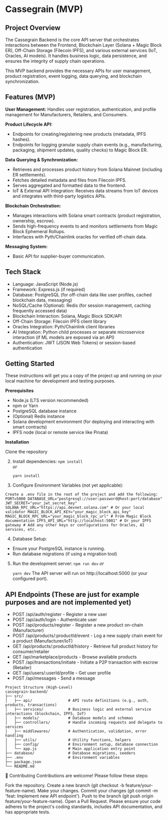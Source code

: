 # Cassegrain (MVP)

## Project Overview
The Cassegrain Backend is the core API server that orchestrates interactions between the Frontend, Blockchain Layer (Solana + Magic Block ER), Off-Chain Storage (Filecoin IPFS), and various external services (IoT, Oracles, AI models). It handles business logic, data persistence, and ensures the integrity of supply chain operations.

This MVP backend provides the necessary APIs for user management, product registration, event logging, data querying, and blockchain synchronization.

## Features (MVP)

**User Management:** Handles user registration, authentication, and profile management for Manufacturers, Retailers, and Consumers.

**Product Lifecycle API:**
- Endpoints for creating/registering new products (metadata, IPFS hashes).
- Endpoints for logging granular supply chain events (e.g., manufacturing, packaging, shipment updates, quality checks) to Magic Block ER.

**Data Querying & Synchronization:**
- Retrieves and processes product history from Solana Mainnet (including ER settlements).
- Fetches detailed metadata and files from Filecoin IPFS.
- Serves aggregated and formatted data to the frontend.
- IoT & External API Integration: Receives data streams from IoT devices and integrates with third-party logistics APIs.

**Blockchain Orchestration:**
- Manages interactions with Solana smart contracts (product registration, ownership, escrow).
- Sends high-frequency events to and monitors settlements from Magic Block Ephemeral Rollups.
- Interfaces with Pyth/Chainlink oracles for verified off-chain data.

**Messaging System:**
- Basic API for supplier-buyer communication.

## Tech Stack
- Language: JavaScript (Node.js)
- Framework: Express.js (if required)
- Database: PostgreSQL (for off-chain data like user profiles, cached blockchain data, messaging)
- NoSQL/Cache (Optional): Redis (for session management, caching frequently accessed data)
- Blockchain Interaction: Solana, Magic Block SDK/API
- Off-Chain Storage: Filecoin IPFS client library 
- Oracles Integration: Pyth/Chainlink client libraries
- AI Integration: Python child processes or separate microservice interaction (if ML models are exposed via an API)
- Authentication: JWT (JSON Web Tokens) or session-based authentication

## Getting Started

These instructions will get you a copy of the project up and running on your local machine for development and testing purposes.

**Prerequisites**
- Node.js (LTS version recommended)
- npm or Yarn
- PostgreSQL database instance
- (Optional) Redis instance
- Solana development environment (for deploying and interacting with smart contracts)
- IPFS node (local or remote service like Pinata)

**Installation**

Clone the repository

2.  Install dependencies:
    `npm install`  
    _or_ 
    
    `yarn install`

3.  Configure Environment Variables (not yet applicable):

```
Create a .env file in the root of the project and add the following:
PORT=5000 DATABASE_URL="postgresql://user:password@host:port/database" JWT_SECRET="your_jwt_secret_key" SOLANA_RPC_URL="https://api.devnet.solana.com" # Or your local validator MAGIC_BLOCK_API_KEY="your_magic_block_api_key" MAGIC_BLOCK_RPC_URL="your_magic_block_rpc_url" # From Magic Block documentation IPFS_API_URL="http://localhost:5001" # Or your IPFS gateway # Add any other keys or configurations for Oracles, AI services, etc.
```

4.  Database Setup:
* Ensure your PostgreSQL instance is running.
* Run database migrations (if using a migration tool)

5.  Run the development server:
    `npm run dev`
    _or_
     
    `yarn dev`
The API server will run on http://localhost:5000 (or your configured port).

## API Endpoints (These are just for example purposes and are not implemented yet)
- POST /api/auth/register - Register a new user
- POST /api/auth/login - Authenticate user
- POST /api/products/register - Register a new product on-chain (Manufacturer)
- POST /api/products/:productId/event - Log a new supply chain event for a product (Manufacturer/IoT)
- GET /api/products/:productId/history - Retrieve full product history for consumer/retailer
- GET /api/marketplace/products - Browse available products
- POST /api/transactions/initiate - Initiate a P2P transaction with escrow (Retailer)
- GET /api/users/:userId/profile - Get user profile
- POST /api/messages - Send a message

```
Project Structure (High-Level)
cassegrain-backend/
├── src/
│   ├── api/                # API route definitions (e.g., auth, products, transactions)
│   ├── services/           # Business logic and external service interactions (blockchain, IPFS, IoT)
│   ├── models/             # Database models and schemas
│   ├── controllers/        # Handle incoming requests and delegate to services
│   ├── middlewares/        # Authentication, validation, error handling
│   ├── utils/              # Utility functions, helpers
│   ├── config/             # Environment setup, database connection
│   └── app.js              # Main application entry point
├── database/               # Database migrations, seeders
├── .env                    # Environment variables
├── package.json
└── README.md
```
🤝 Contributing
Contributions are welcome! Please follow these steps:

Fork the repository.
Create a new branch (git checkout -b feature/your-feature-name).
Make your changes.
Commit your changes (git commit -m 'feat: Implement new API endpoint').
Push to the branch (git push origin feature/your-feature-name).
Open a Pull Request.
Please ensure your code adheres to the project's coding standards, includes API documentation, and has appropriate tests.

